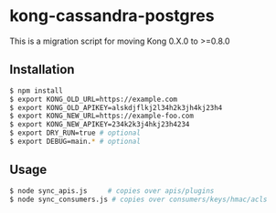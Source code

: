 # kong-cassandra-postgres
This is a migration script for moving Kong 0.X.0 to >=0.8.0

## Installation

~~~sh
$ npm install
$ export KONG_OLD_URL=https://example.com
$ export KONG_OLD_APIKEY=alskdjflkj2l34h2k3jh4kj23h4
$ export KONG_NEW_URL=https://example-foo.com
$ export KONG_NEW_APIKEY=234k2k3j4hkj23h4234
$ export DRY_RUN=true # optional
$ export DEBUG=main.* # optional
~~~

## Usage

~~~sh
$ node sync_apis.js     # copies over apis/plugins
$ node sync_consumers.js # copies over consumers/keys/hmac/acls
~~~
